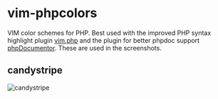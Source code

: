 # vim-phpcolors

VIM color schemes for PHP. Best used with the improved PHP syntax highlight plugin [vim.php](https://github.com/StanAngeloff/php.vim) and the plugin for better phpdoc support [phpDocumentor](https://github.com/vim-scripts/PDV--phpDocumentor-for-Vim). These are used in the screenshots.

## candystripe
![candystripe](https://raw.github.com/nerdklers/vim-phpcolors/master/screenshots/candystripe.png)

